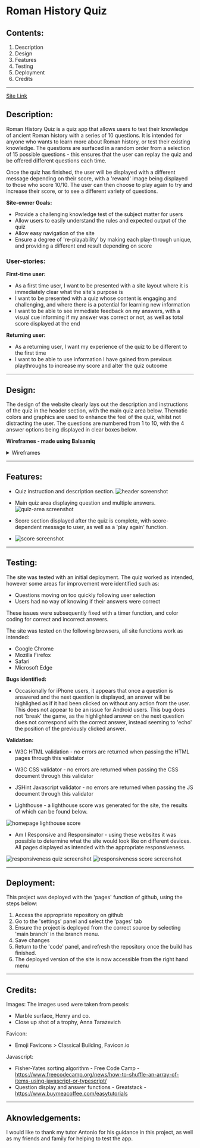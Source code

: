 # Roman History Quiz
## Contents:
1. Description
2. Design
3. Features
4. Testing
5. Deployment
6. Credits

--------------

[Site Link](https://hglass07.github.io/History-Quiz/)

## Description:

Roman History Quiz is a quiz app that allows users to test their knowledge of ancient Roman history with a series of 10 questions. It is intended for anyone who wants to learn more about Roman history, or test their existing knowledge. The questions are surfaced in a random order from a selection of 15 possible questions - this ensures that the user can replay the quiz and be offered different questions each time. 

Once the quiz has finished, the user will be displayed with a different message depending on their score, with a 'reward' image being displayed to those who score 10/10. The user can then choose to play again to try and increase their score, or to see a different variety of questions.

**Site-owner Goals:**
- Provide a challenging knowledge test of the subject matter for users
- Allow users to easily understand the rules and expected output of the quiz
- Allow easy navigation of the site
- Ensure a degree of 're-playability' by making each play-through unique, and providing a different end result depending on score

### User-stories:

**First-time user:**
- As a first time user, I want to be presented with a site layout where it is immediately clear what the site's purpose is
- I want to be presented with a quiz whose content is engaging and challenging, and where there is a potential for learning new information
- I want to be able to see immediate feedback on my answers, with a visual cue informing if my answer was correct or not, as well as total score displayed at the end

**Returning user:**
- As a returning user, I want my experience of the quiz to be different to the first time
- I want to be able to use information I have gained from previous playthroughs to increase my score and alter the quiz outcome

--------------

## Design: 

The design of the website clearly lays out the description and instructions of the quiz in the header section, with the main quiz area below. Thematic colors and graphics are used to enhance the feel of the quiz, whilst not distracting the user. The questions are numbered from 1 to 10, with the 4 answer options being displayed in clear boxes below.


**Wireframes - made using Balsamiq**
  
<details><summary>Wireframes</summary>

![wireframe1 screenshot](assets/images/wireframe1.png)

![wireframe2 screenshot](assets/images/wireframe2.png)

</details>

--------------
## Features:

- Quiz instruction and description section.
  ![header screenshot](assets/images/header_screenshot.png)
  
- Main quiz area displaying question and multiple answers.
  ![quiz-area screenshot](assets/images/quiz_screenshot.png)
  
- Score section displayed after the quiz is complete, with score-dependent message to user, as well as a 'play again' function.
- ![score screenshot](assets/images/fullscore_screenshot.png)

--------------
## Testing:

The site was tested with an initial deployment. The quiz worked as intended, however some areas for improvement were identified such as:
- Questions moving on too quickly following user selection
- Users had no way of knowing if their answers were correct
  
These issues were subsequently fixed with a timer function, and color coding for correct and incorrect answers.

The site was tested on the following browsers, all site functions work as intended:
- Google Chrome
- Mozilla Firefox
- Safari
- Microsoft Edge

**Bugs identified:**
- Occasionally for iPhone users, it appears that once a question is answered and the next question is displayed, an answer will be highlighed as if it had been clicked on without any action from the user. This does not appear to be an issue for Android users. This bug does not 'break' the game, as the highlighted answer on the next question does not correspond with the correct answer, instead seeming to 'echo' the position of the previously clicked answer.

**Validation:**
- W3C HTML validation - no errors are returned when passing the HTML pages through this validator

- W3C CSS validator - no errors are returned when passing the CSS document through this validator

- JSHint Javascript validator - no errors are returned when passing the JS document through this validator

- Lighthouse - a lighthouse score was generated for the site, the results of which can be found below.

![homepage lighthouse score](assets/images/lighthouse.png)

- Am I Responsive and Responsinator - using these websites it was possible to determine what the site would look like on different devices. All pages displayed as intended with the appropriate responsiveness.

![responsiveness quiz screenshot](assets/images/response1.png) ![responsiveness score screenshot](assets/images/response2.png)


--------------
## Deployment:

This project was deployed with the 'pages' function of github, using the steps below:

1. Access the appropriate repository on github
2. Go to the 'settings' panel and select the 'pages' tab
3. Ensure the project is deployed from the correct source by selecting 'main branch' in the branch menu.
4. Save changes
5. Return to the 'code' panel, and refresh the repository once the build has finished.
6. The deployed version of the site is now accessible from the right hand menu


--------------
## Credits:

Images:
The images used were taken from pexels:
- Marble surface, Henry and co.
- Close up shot of a trophy, Anna Tarazevich

Favicon:
- Emoji Favicons > Classical Building, Favicon.io 

Javascript:
- Fisher-Yates sorting algorithm  - Free Code Camp - https://www.freecodecamp.org/news/how-to-shuffle-an-array-of-items-using-javascript-or-typescript/
- Question display and answer functions - Greatstack - https://www.buymeacoffee.com/easytutorials

--------------
## Aknowledgements:

I would like to thank my tutor Antonio for his guidance in this project, as well as my friends and family for helping to test the app.
